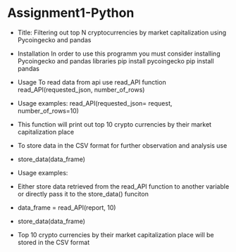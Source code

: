# Assignment1-Python
- Title: Filtering out top N cryptocurrencies by market capitalization using Pycoingecko and pandas
- Installation
In order to use this programm you must consider installing Pycoingecko and pandas libraries
pip install pycoingecko
pip install pandas
- Usage
To read data from api use read_API function
read_API(requested_json, number_of_rows)
- Usage examples:
read_API(requested_json= request, number_of_rows=10)
- This function will print out top 10 crypto currencies by their market capitalization place

- To store data in the CSV format for further observation and analysis use
- store_data(data_frame)
- Usage examples:
- Either store data retrieved from the read_API function to another variable or directly pass it to the store_data() funciton
- data_frame = read_API(report, 10)
- store_data(data_frame)
- Top 10 crypto currencies by their market capitalization place will be stored in the CSV format
